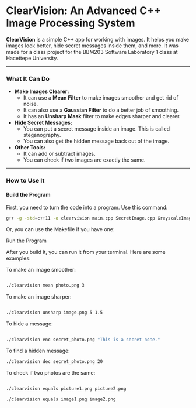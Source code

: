 # ClearVision: An Advanced C++ Image Processing System

**ClearVision** is a simple C++ app for working with images. It helps you make images look better, hide secret messages inside them, and more. It was made for a class project for the BBM203 Software Laboratory 1 class at Hacettepe University.

---
### What It Can Do

* **Make Images Clearer:**
    * It can use a **Mean Filter** to make images smoother and get rid of noise.
    * It can also use a **Gaussian Filter** to do a better job of smoothing.
    * It has an **Unsharp Mask** filter to make edges sharper and clearer.
* **Hide Secret Messages:**
    * You can put a secret message inside an image. This is called steganography.
    * You can also get the hidden message back out of the image.
* **Other Tools:**
    * It can add or subtract images.
    * You can check if two images are exactly the same.

---
### How to Use It

#### **Build the Program**

First, you need to turn the code into a program. Use this command:

```bash
g++ -g -std=c++11 -o clearvision main.cpp SecretImage.cpp GrayscaleImage.cpp Filter.cpp Crypto.cpp
```                        
Or, you can use the Makefile if you have one:


Run the Program

After you build it, you can run it from your terminal. Here are some examples:

To make an image smoother:

```bash

./clearvision mean photo.png 3

```

To make an image sharper:
```bash

./clearvision unsharp image.png 5 1.5

```

To hide a message:
```bash

./clearvision enc secret_photo.png "This is a secret note."


```

To find a hidden message:
```bash
./clearvision dec secret_photo.png 20

```

To check if two photos are the same:
```bash

./clearvision equals picture1.png picture2.png

./clearvision equals image1.png image2.png
